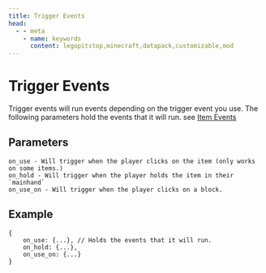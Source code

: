 ```yaml
---
title: Trigger Events
head:
  - - meta
    - name: keywords
      content: legopitstop,minecraft,datapack,customizable,mod
---
```


# Trigger Events

Trigger events will run events depending on the trigger event you use. The following parameters hold the events that it will run. see [Item Events](/morenbt/item/events)

## Parameters

```
on_use - Will trigger when the player clicks on the item (only works on some items.)
on_hold - Will trigger when the player holds the item in their `mainhand`
on_use_on - Will trigger when the player clicks on a block.
```

## Example

```snbt
{
    on_use: {...}, // Holds the events that it will run.
    on_hold: {...},
    on_use_on: {...}
}
```
